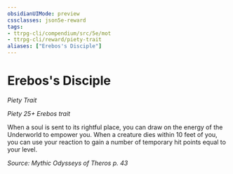 ```yaml
---
obsidianUIMode: preview
cssclasses: json5e-reward
tags:
- ttrpg-cli/compendium/src/5e/mot
- ttrpg-cli/reward/piety-trait
aliases: ["Erebos's Disciple"]
---
```

# Erebos's Disciple
*Piety Trait*  

*Piety 25+ Erebos trait*

When a soul is sent to its rightful place, you can draw on the energy of the Underworld to empower you. When a creature dies within 10 feet of you, you can use your reaction to gain a number of temporary hit points equal to your level.

*Source: Mythic Odysseys of Theros p. 43*